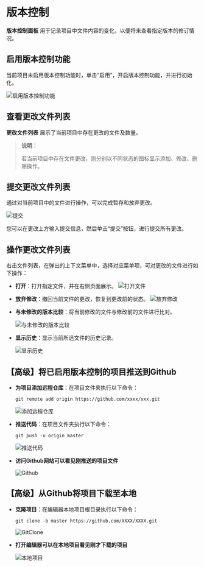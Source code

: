# 版本控制

**版本控制面板** 用于记录项目中文件内容的变化，以便将来查看指定版本的修订情况。

## 启用版本控制功能

当前项目未启用版本控制功能时，单击“启用”，开启版本控制功能，并进行初始化。

![启用版本控制功能](https://docimages.blob.core.chinacloudapi.cn/images/Studio/enableversion20201214.png)

## 查看更改文件列表

**更改文件列表** 展示了当前项目中存在更改的文件及数量。

> **说明：**
>
> 若当前项目中存在文件更改，则分别以不同状态的图标显示添加、修改、删除操作。

## 提交更改文件列表

通过对当前项目中的文件进行操作，可以完成暂存和放弃更改。

![提交](https://docimages.blob.core.chinacloudapi.cn/images/Studio/commit20201214.png)

您可以在更改上方输入提交信息，然后单击“提交”按钮，进行提交所有更改。

## 操作更改文件列表

右击文件列表，在弹出的上下文菜单中，选择对应菜单项，可对更改的文件进行如下操作：

- **打开**：打开指定文件，并在右侧页面展示。
![打开文件](https://docimages.blob.core.chinacloudapi.cn/images/Studio/open20201214.png)

- **放弃修改**：撤回当前文件的更改，恢复到更改前的状态。
![放弃修改](https://docimages.blob.core.chinacloudapi.cn/images/Studio/giveupupdate20201214.gif)

- **与未修改的版本比较**：将当前修改的文件与修改前的文件进行比对。
  
  ![与未修改的版本比较](https://docimages.blob.core.chinacloudapi.cn/images/Studio/compare20210323.png)

- **显示历史**：显示当前所选文件的历史记录。
  
  ![显示历史](https://docimages.blob.core.chinacloudapi.cn/images/Studio/showhistory20201214.png)

## 【高级】将已启用版本控制的项目推送到Github

- **为项目添加远程仓库**：在项目文件夹执行以下命令：

  `git remote add origin https://github.com/xxxx/xxx.git`

    ![添加远程仓库](https://docimages.blob.core.chinacloudapi.cn/images/Studio/gitRemoteAddOrigin20220309.png)

- **推送代码**：在项目文件夹执行以下命令：

    `git push -u origin master`

    ![推送代码](https://docimages.blob.core.chinacloudapi.cn/images/Studio/gitPush20220309.png)

- **访问Github网站可以看见刚推送的项目文件**

    ![Github](https://docimages.blob.core.chinacloudapi.cn/images/Studio/gitDemo20220309.png)

## 【高级】从Github将项目下载至本地

- **克隆项目**：在编辑器本地项目根目录执行以下命令：

    `git clone -b master https://github.com/XXXX/XXXX.git`

    ![GitClone](https://docimages.blob.core.chinacloudapi.cn/images/Studio/gitClone20220309.png)

- **打开编辑器可以在本地项目看见刚才下载的项目**

    ![本地项目](https://docimages.blob.core.chinacloudapi.cn/images/Studio/gitProject20220309.png)
